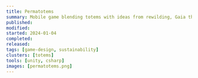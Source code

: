 ```yaml
---
title: Permatotems
summary: Mobile game blending totems with ideas from rewilding, Gaia theory, and permacomputing
published:
modified:
started: 2024-01-04
completed:
released:
tags: [game-design, sustainability]
clusters: [totems]
tools: [unity, csharp]
images: [permatotems.png]
---
```

